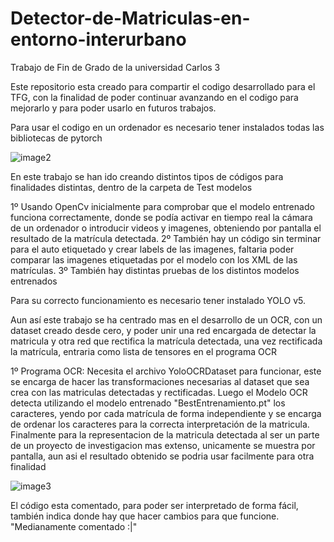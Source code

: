 # Detector-de-Matriculas-en-entorno-interurbano
Trabajo de Fin de Grado de la universidad Carlos 3

Este repositorio esta creado para compartir el codigo desarrollado para el TFG, con la finalidad de poder continuar avanzando en el codigo para mejorarlo y para poder usarlo en futuros trabajos.

Para usar el codigo en un ordenador es necesario tener instalados todas las bibliotecas de pytorch

![image2](https://user-images.githubusercontent.com/98813691/174993164-09349da1-cb08-49ff-8d38-be9bc0c3cca0.jpg)

En este trabajo se han ido creando distintos tipos de códigos para finalidades distintas, dentro de la carpeta de Test modelos

1º Usando OpenCv inicialmente para comprobar que el modelo entrenado funciona correctamente, donde se podía activar en tiempo real la cámara de un ordenador o introducir videos y imagenes, obteniendo por pantalla el resultado de la matrícula detectada.
2º También hay un código sin terminar para el auto etiquetado y crear labels de las imagenes, faltaria poder comparar las imagenes etiquetadas por el modelo con los XML de las matrículas.
3º También hay distintas pruebas de los distintos modelos entrenados

Para su correcto funcionamiento es necesario tener instalado YOLO v5.

Aun así este trabajo se ha centrado mas en el desarrollo de un OCR, con un dataset creado desde cero, y poder unir una red encargada de detectar la matricula y otra red que rectifica la matrícula detectada, una vez rectificada la matrícula, entraria como lista de tensores en el programa OCR

1º Programa OCR: Necesita el archivo YoloOCRDataset para funcionar, este se encarga de hacer las transformaciones necesarias al dataset que sea crea con las matriculas detectadas y rectificadas. Luego el Modelo OCR detecta utilizando el modelo entrenado "BestEntrenamiento.pt" los caracteres, yendo por cada matrícula de forma independiente y se encarga de ordenar los caracteres para la correcta interpretación de la matricula. Finalmente para la representacion de la matricula detectada al ser un parte de un proyecto de investigacion mas extenso, unicamente se muestra por pantalla, aun asi el resultado obtenido se podria usar facilmente para otra finalidad

![image3](https://user-images.githubusercontent.com/98813691/174993367-f19224b1-5ee4-4087-8d1a-642d95bceb46.jpg)

El código esta comentado, para poder ser interpretado de forma fácil, también indica donde hay que hacer cambios para que funcione. "Medianamente comentado :|"
